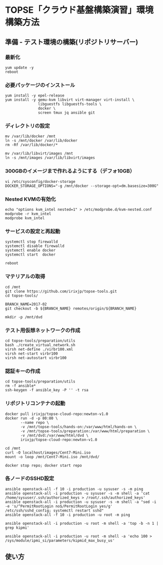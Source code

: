 TOPSE「クラウド基盤構築演習」環境構築方法
=========

準備 - テスト環境の構築(リポジトリサーバー)
------------

### 最新化

```
yum update -y
reboot
```

### 必要パッケージのインストール

```
yum install -y epel-release
yum install -y qemu-kvm libvirt virt-manager virt-install \
               libguestfs libguestfs-tools \
               docker \
               screen tmux jq ansible git
```

### ディレクトリの設定

```
mv /var/lib/docker /mnt
ln -s /mnt/docker /var/lib/docker
rm -Rf /var/lib/docker/*

mv /var/lib/libvirt/images /mnt
ln -s /mnt/images /var/lib/libvirt/images
```

### 300GBのイメージまで作れるようにする（デフォ10GB）

```
vi /etc/sysconfig/docker-storage
DOCKER_STORAGE_OPTIONS="-g /mnt/docker --storage-opt=dm.basesize=300G"
```

### Nested KVMの有効化

```
echo "options kvm_intel nested=1" > /etc/modprobe.d/kvm-nested.conf
modprobe -r kvm_intel
modprobe kvm_intel
```

### サービスの設定と再起動

```
systemctl stop firewalld
systemctl disable firewalld
systemctl enable docker
systemctl start  docker

reboot
```

### マテリアルの取得

```
cd /mnt
git clone https://github.com/irixjp/topse-tools.git
cd topse-tools/

BRANCH_NAME=2017-02
git checkout -b ${BRANCH_NAME} remotes/origin/${BRANCH_NAME}

mkdir -p /mnt/dvd
```

### テスト用仮想ネットワークの作成

```
cd topse-tools/preparation/utils
bash ./create_virtual_network.sh
virsh net-define ./virbr100.xml
virsh net-start virbr100
virsh net-autostart virbr100
```

### 認証キーの作成

```
cd topse-tools/preparation/utils
rm -f ansible*
ssh-keygen -f ansible_key -P '' -t rsa
```

### リポジトリコンテナの起動

```
docker pull irixjp/topse-cloud-repo:newton-v1.0
docker run -d -p 80:80 \
       --name repo \
       -v /mnt/topse-tools/hands-on:/var/www/html/hands-on \
       -v /mnt/topse-tools/preparation:/var/www/html/preparation \
       -v /mnt/dvd:/var/www/html/dvd \
       irixjp/topse-cloud-repo:newton-v1.0

cd /mnt
curl -O localhost/images/Cent7-Mini.iso
mount -o loop /mnt/Cent7-Mini.iso /mnt/dvd/

docker stop repo; docker start repo
```

### 各ノードのSSHD設定

```
ansible openstack-all -f 10 -i production -u sysuser -s -m ping
ansible openstack-all -i production -u sysuser -s -m shell -a 'cat /home/sysuser/.ssh/authorized_keys > /root/.ssh/authorized_keys'
ansible openstack-all -i production -u sysuser -s -m shell -a "sed -i -e 's/^PermitRootLogin no$/PermitRootLogin yes/g' /etc/ssh/sshd_config; systemctl restart sshd"
ansible openstack-all -f 10 -i production -u root -m ping

ansible openstack-all -i production -u root -m shell -a 'top -b -n 1 | grep kipmi'

ansible openstack-all -i production -u root -m shell -a 'echo 100 > /sys/module/ipmi_si/parameters/kipmid_max_busy_us'
```

使い方
------------

